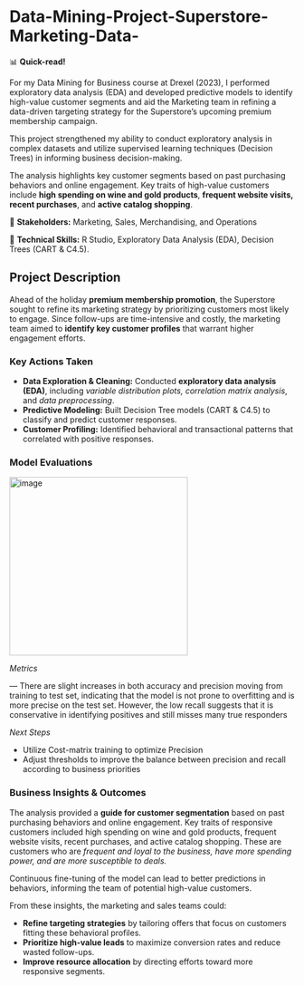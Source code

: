 # Data-Mining-Project-Superstore-Marketing-Data-

📊 **Quick-read!**

For my Data Mining for Business course at Drexel (2023), I performed exploratory data analysis (EDA) and developed predictive models to identify high-value customer segments and aid the Marketing team in refining a data-driven targeting strategy for the Superstore’s upcoming premium membership campaign.

This project strengthened my ability to conduct exploratory analysis in complex datasets and utilize supervised learning techniques (Decision Trees) in informing business decision-making.

The analysis highlights key customer segments based on past purchasing behaviors and online engagement. Key traits of high-value customers include **high spending on wine and gold products**, **frequent website visits, recent purchases**, and **active catalog shopping**.

📍 **Stakeholders:** Marketing, Sales, Merchandising, and Operations

📍 **Technical Skills:** R Studio, Exploratory Data Analysis (EDA), Decision Trees (CART & C4.5).




## **Project Description**

Ahead of the holiday **premium membership promotion**, the Superstore sought to refine its marketing strategy by prioritizing customers most likely to engage. Since follow-ups are time-intensive and costly, the marketing team aimed to **identify key customer profiles** that warrant higher engagement efforts.


### **Key Actions Taken**

- **Data Exploration & Cleaning:** Conducted **exploratory data analysis (EDA)**, including *variable distribution plots, correlation matrix analysis*, and *data preprocessing*.
- **Predictive Modeling:** Built Decision Tree models (CART & C4.5) to classify and predict customer responses.
- **Customer Profiling:** Identified behavioral and transactional patterns that correlated with positive responses.

  
### **Model Evaluations**
<img width="315" alt="image" src="https://github.com/user-attachments/assets/89d93e08-634f-4378-b14e-b2ac5a0a964b" />

*Metrics*

— There are slight increases in both accuracy and precision moving from training to test set, indicating that the model is not prone to overfitting and is more precise on the test set. However, the low recall suggests that it is conservative in identifying positives and still misses many true responders

*Next Steps*

- Utilize Cost-matrix training to optimize Precision
- Adjust thresholds to improve the balance between precision and recall according to business priorities
  

### **Business Insights & Outcomes**

The analysis provided a **guide for customer segmentation** based on past purchasing behaviors and online engagement. Key traits of responsive customers included high spending on wine and gold products, frequent website visits, recent purchases, and active catalog shopping. These are customers who are *frequent and loyal to the business, have more spending power, and are more susceptible to deals.* 

Continuous fine-tuning of the model can lead to better predictions in behaviors, informing the team of potential high-value customers.

From these insights, the marketing and sales teams could:

- **Refine targeting strategies** by tailoring offers that focus on customers fitting these behavioral profiles.
- **Prioritize high-value leads** to maximize conversion rates and reduce wasted follow-ups.
- **Improve resource allocation** by directing efforts toward more responsive segments.
